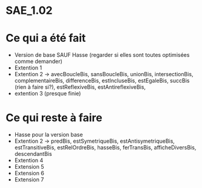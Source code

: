 # SAE_1.02

# Ce qui a été fait

- Version de base SAUF Hasse (regarder si elles sont toutes optimisées comme demander)
- Extention 1
- Extention 2 -> avecBoucleBis, sansBoucleBis, unionBis, intersectionBis,
complementaireBis, differenceBis, estIncluseBis, estEgaleBis, 
succBis (rien à faire si?),
estReflexiveBis, estAntireflexiveBis,
- extention 3 (presque finie)

# Ce qui reste à faire

- Hasse pour la version base
- Extention 2 ->  predBis,  estSymetriqueBis, estAntisymetriqueBis, 
estTransitiveBis, estRelOrdreBis, hasseBis, ferTransBis, 
afficheDiversBis, descendantBis
- Extention 4
- Extension 5
- Extension 6
- Extension 7

